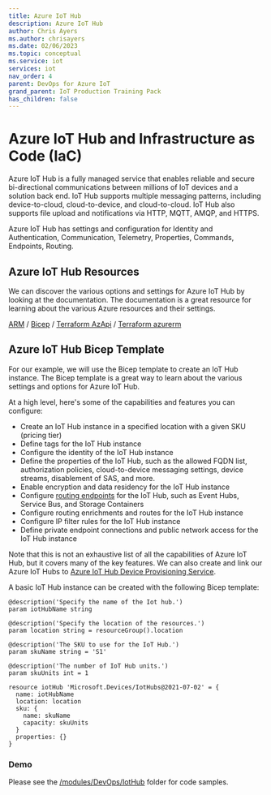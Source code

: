 ```yaml
---
title: Azure IoT Hub
description: Azure IoT Hub
author: Chris Ayers
ms.author: chrisayers
ms.date: 02/06/2023
ms.topic: conceptual
ms.service: iot
services: iot
nav_order: 4
parent: DevOps for Azure IoT
grand_parent: IoT Production Training Pack
has_children: false
---
```


# Azure IoT Hub and Infrastructure as Code (IaC)

Azure IoT Hub is a fully managed service that enables reliable and secure bi-directional communications between millions of IoT devices and a solution back end. IoT Hub supports multiple messaging patterns, including device-to-cloud, cloud-to-device, and cloud-to-cloud. IoT Hub also supports file upload and notifications via HTTP, MQTT, AMQP, and HTTPS.

Azure IoT Hub has settings and configuration for Identity and Authentication, Communication, Telemetry, Properties, Commands, Endpoints, Routing.

## Azure IoT Hub Resources

We can discover the various options and settings for Azure IoT Hub by looking at the documentation. The documentation is a great resource for learning about the various Azure resources and their settings.

[ARM](https://learn.microsoft.com/en-us/azure/templates/microsoft.devices/iothubs?pivots=deployment-language-arm-template) / [Bicep](https://learn.microsoft.com/en-us/azure/templates/microsoft.devices/iothubs?pivots=deployment-language-bicep) / [Terraform AzApi](https://learn.microsoft.com/en-us/azure/templates/microsoft.devices/iothubs?pivots=deployment-language-terraform) / [Terraform azurerm](https://registry.terraform.io/providers/hashicorp/azurerm/latest/docs/resources/iothub)

## Azure IoT Hub Bicep Template

For our example, we will use the Bicep template to create an IoT Hub instance. The Bicep template is a great way to learn about the various settings and options for Azure IoT Hub.

At a high level, here's some of the capabilities and features you can configure:

- Create an IoT Hub instance in a specified location with a given SKU (pricing tier)
- Define tags for the IoT Hub instance
- Configure the identity of the IoT Hub instance
- Define the properties of the IoT Hub, such as the allowed FQDN list, authorization policies, cloud-to-device messaging settings, device streams, disablement of SAS, and more.
- Enable encryption and data residency for the IoT Hub instance
- Configure [routing endpoints](../DataEgress/) for the IoT Hub, such as Event Hubs, Service Bus, and Storage Containers
- Configure routing enrichments and routes for the IoT Hub instance
- Configure IP filter rules for the IoT Hub instance
- Define private endpoint connections and public network access for the IoT Hub instance

Note that this is not an exhaustive list of all the capabilities of Azure IoT Hub, but it covers many of the key features.
We can also create and link our Azure IoT Hubs to [Azure IoT Hub Device Provisioning Service](./azure-iot-hub-dps.md).

A basic IoT Hub instance can be created with the following Bicep template:

```bicep
@description('Specify the name of the Iot hub.')
param iotHubName string

@description('Specify the location of the resources.')
param location string = resourceGroup().location

@description('The SKU to use for the IoT Hub.')
param skuName string = 'S1'

@description('The number of IoT Hub units.')
param skuUnits int = 1

resource iotHub 'Microsoft.Devices/IotHubs@2021-07-02' = {
  name: iotHubName
  location: location
  sku: {
    name: skuName
    capacity: skuUnits
  }
  properties: {}
}
```

### Demo
 
Please see the [/modules/DevOps/IotHub](https://github.com/Azure/IoTTrainingPack/tree/devops/modules/DevOps/IoTHub) folder for code samples.
